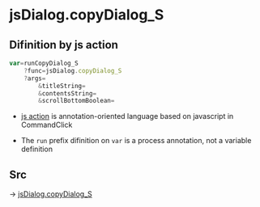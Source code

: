 # jsDialog.copyDialog_S

## Difinition by js action

```js.js
var=runCopyDialog_S
	?func=jsDialog.copyDialog_S
	?args=
		&titleString=
		&contentsString=
		&scrollBottomBoolean=
```

- [js action](#) is annotation-oriented language based on javascript in CommandClick

- The `run` prefix difinition on `var` is a process annotation, not a variable definition

## Src

-> [jsDialog.copyDialog_S](https://github.com/puutaro/CommandClick/blob/master/app/src/main/java/com/puutaro/commandclick/fragment_lib/terminal_fragment/js_interface/dialog/JsDialog.kt#L351)


